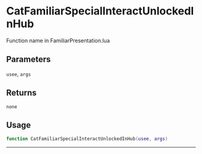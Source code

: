 # CatFamiliarSpecialInteractUnlockedInHub
Function name in FamiliarPresentation.lua
## Parameters
`usee`, `args`
## Returns
`none`
## Usage
```lua
function CatFamiliarSpecialInteractUnlockedInHub(usee, args)
```
---
